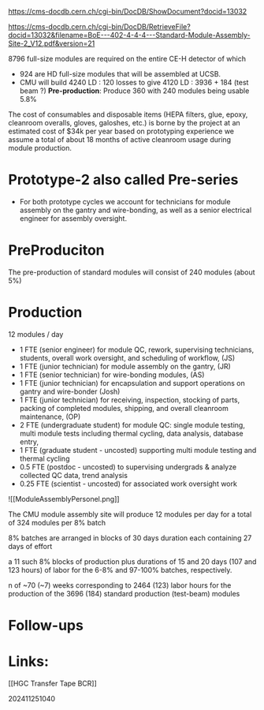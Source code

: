 https://cms-docdb.cern.ch/cgi-bin/DocDB/ShowDocument?docid=13032

https://cms-docdb.cern.ch/cgi-bin/DocDB/RetrieveFile?docid=13032&filename=BoE---402-4-4-4---Standard-Module-Assembly-Site-2_V12.pdf&version=21




8796 full-size modules are required on the entire CE-H detector of which 
- 924 are HD full-size modules that will be assembled at UCSB.
- CMU will build 4240 LD : 120 losses to give 4120 LD :  3936 + 184 (test beam ?)
 **Pre-production**: Produce 360 with 240 modules being usable 5.8%


The cost of consumables and disposable items (HEPA filters, glue, epoxy, cleanroom overalls, gloves, galoshes, etc.) is borne by the project at an estimated cost of $34k per year based on prototyping experience
we assume a total of about 18 months of active cleanroom usage during module production.

# Prototype-2 also called Pre-series

- For both prototype cycles we account for technicians for module assembly on the gantry and wire-bonding, as well as a senior electrical engineer for assembly oversight.

# PreProduciton
The pre-production of standard modules will consist of 240 modules (about 5%)

# Production

12 modules / day
- 1 FTE (senior engineer) for module QC, rework, supervising technicians, students, overall work oversight, and scheduling of workflow, (JS)
- 1 FTE (junior technician) for module assembly on the gantry, (JR)
- 1 FTE (senior technician) for wire-bonding modules, (AS)
- 1 FTE (junior technician) for encapsulation and support operations on gantry and wire-bonder (Josh)
- 1 FTE (junior technician) for receiving, inspection, stocking of parts, packing of completed modules, shipping, and overall cleanroom maintenance, (OP)
- 2 FTE (undergraduate student) for module QC: single module testing, multi module tests including thermal cycling, data analysis, database entry, 
- 1 FTE (graduate student - uncosted) supporting multi module testing and thermal cycling 
- 0.5 FTE (postdoc - uncosted) to supervising undergrads & analyze collected QC data, trend analysis 
- 0.25 FTE (scientist - uncosted) for associated work oversight work

![[ModuleAssemblyPersonel.png]]

The CMU module assembly site will produce 12 modules per day for a total of 324 modules per 8% batch

8% batches are arranged in blocks of 30 days duration each containing 27 days of effort

a 11 such 8% blocks of production plus durations of 15 and 20 days (107 and 123 hours) of labor for the 6-8% and 97-100% batches, respectively.

n of ~70 (~7) weeks corresponding to 2464 (123) labor hours for the production of the 3696 (184) standard production (test-beam) modules
# Follow-ups


# Links: 
[[HGC Transfer Tape BCR]]


202411251040
